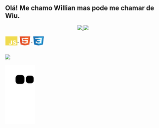 ## Olá! Me chamo Willian mas pode me chamar de Wiu.
<div align="center">
  <a href="https://github.com/Wiu77">
  <img height="170em" src="https://github-readme-stats.vercel.app/api?username=wiu77&show_icons=true&theme=tokyonight&include_all_commits=true&count_private=true"/>
  <img height="170em" src="https://github-readme-stats.vercel.app/api/top-langs/?username=wiu77&layout=compact&langs_count=7&theme=tokyonight"/>
</div>
<div style="display: inline_block"><br>
  <img align="center" alt="Wiu-Js" height="30" width="40" src="https://raw.githubusercontent.com/devicons/devicon/master/icons/javascript/javascript-plain.svg">
  
  
  <img align="center" alt="Wiu-HTML" height="30" width="40" src="https://raw.githubusercontent.com/devicons/devicon/master/icons/html5/html5-original.svg">
  <img align="center" alt="Wiu-CSS" height="30" width="40" src="https://raw.githubusercontent.com/devicons/devicon/master/icons/css3/css3-original.svg"> 
  
  </div>
  
  ##
 
<div> 
  <a href="https://twitter.com/notwiu" target="_blank"><img src="https://img.shields.io/badge/Twitter-1DA1F2?style=for-the-badge&logo=twitter&logoColor=white" target="_blank"></a>
  
  ![Snake animation](https://github.com/Wiu77/Wiu77/blob/output/github-contribution-grid-snake.svg)
  
